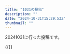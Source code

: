 ```yaml
---
title: "1031の投稿"
description: ""
date: "2024-10-31T15:29:53Z"
thumbnail: ""
---
```

20241031に行った投稿です。
<!--more-->
{{<othersns text="効果　検証　スピリチュアル" url="https://qunagi.qunagi.net/notice/AnYFC8m6KJorl7kirQ" screenname="jme/k.h" date="2024-10-31T02:26:11.000Z">}}
